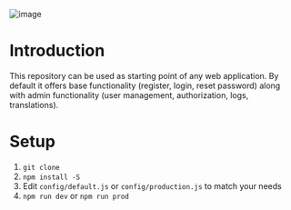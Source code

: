 ![image](https://user-images.githubusercontent.com/7228512/72471404-443e5780-37eb-11ea-96b8-1cb173390778.png)

# Introduction

This repository can be used as  starting point of any web application. By default it offers base functionality (register, login, reset password) along with admin functionality (user management, authorization, logs, translations).

# Setup 

1. `git clone`
2. `npm install -S`
3. Edit `config/default.js` or `config/production.js` to match your needs
4. `npm run dev` or `npm run prod`
